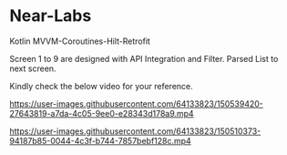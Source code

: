 # Near-Labs
Kotlin MVVM-Coroutines-Hilt-Retrofit

Screen 1 to 9 are designed with API Integration and Filter. Parsed List to next screen.

Kindly check the below video for your reference.




https://user-images.githubusercontent.com/64133823/150539420-27643819-a7da-4c05-9ee0-e28343d178a9.mp4



https://user-images.githubusercontent.com/64133823/150510373-94187b85-0044-4c3f-b744-7857bebf128c.mp4

